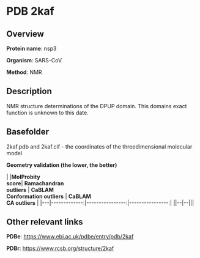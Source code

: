 # PDB 2kaf

## Overview

**Protein name**: nsp3

**Organism**: SARS-CoV

**Method**: NMR

## Description

NMR structure determinations of the DPUP domain. This domains exact function is unknown to this date.

## Basefolder

2kaf.pdb and 2kaf.cif - the coordinates of the threedimensional molecular model




**Geometry validation (the lower, the better)**

|   |**MolProbity<br>score**| **Ramachandran<br>outliers** | **CaBLAM<br>Conformation outliers** | **CaBLAM<br>CA outliers** |
|---|-------------:|----------------:|----------------:|
||--|--|||


## Other relevant links 
**PDBe**:  https://www.ebi.ac.uk/pdbe/entry/pdb/2kaf
 
**PDBr**: https://www.rcsb.org/structure/2kaf 
